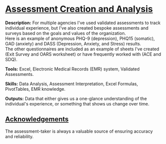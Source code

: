 # <ins> Assessment Creation and Analysis </ins>
**Description:** For multiple agencies I've used validated assessments to track individual experience, but I've also created bespoke assessments and surveys based on the goals and values of the organization. \
Here is an example of anonymous PHQ-9 (depression), PHQ15 (somatic), GAD (anxiety) and DASS (Depression, Anxiety, and Stress) results. \
The other questionnaires are included as an example of sheets I've created (Exit Survey and OARS worksheet) or have frequently worked with (ACE and SDQ). 

**Tools:** Excel, Electronic Medical Records (EMR) system, Validated Assessments.

**Skills:** Data Analysis, Assessment Interpretation, Excel Formulas, PivotTables, EMR knowledge. 

**Outputs:** Data that either gives us a one-glance understanding of the individual's experience, or something that shows us change over time. 

## <ins>Acknowledgements </ins>
The assessment-taker is always a valuable source of ensuring accuracy and reliability. 
